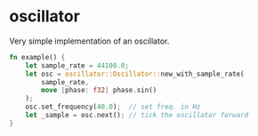 # oscillator
Very simple implementation of an oscillator.

```rust
fn example() {
    let sample_rate = 44100.0;
    let osc = oscillator::Oscillator::new_with_sample_rate(
        sample_rate,
        move |phase: f32| phase.sin()
    );
    osc.set_frequency(40.0);  // set freq. in Hz
    let _sample = osc.next(); // tick the oscillator forward
}
```
